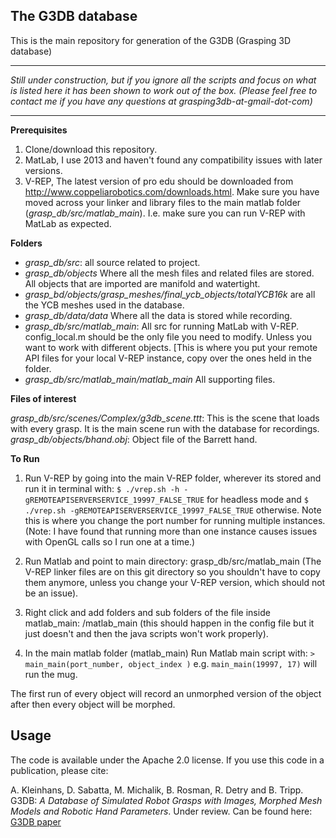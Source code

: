 ## The G3DB database

This is the main repository for generation of the G3DB (Grasping 3D database)

***
*Still under construction, but if you ignore all the scripts and focus on what is listed here it has been shown to work out of the box. (Please feel free to contact me if you have any questions at grasping3db-at-gmail-dot-com)*
***

__Prerequisites__

1. Clone/download this repository.
2. MatLab, I use 2013 and haven't found any compatibility issues with later versions.
3. V-REP, The latest version of pro edu should be downloaded from http://www.coppeliarobotics.com/downloads.html. Make sure you have moved across your linker and library files to the main matlab folder (*grasp_db/src/matlab_main*). I.e. make sure you can run V-REP with MatLab as expected.

__Folders__

- *grasp_db/src*: all source related to project.
- *grasp_db/objects* Where all the mesh files and related files are stored. All objects that are imported are manifold and watertight.
- *grasp_bd/objects/grasp_meshes/final_ycb_objects/totalYCB16k* are all the YCB meshes used in the database.
- *grasp_db/data/data* Where all the data is stored while recording.
- *grasp_db/src/matlab_main*: All src for running MatLab with V-REP. config_local.m should be the only file you need to modify. Unless you want to work with different objects. [This is where you put your remote API files for your local V-REP instance, copy over the ones held in the folder.
- *grasp_db/src/matlab_main/matlab_main* All supporting files.

__Files of interest__

*grasp_db/src/scenes/Complex/g3db_scene.ttt*: This is the scene that loads with every grasp. It is the main scene run with the database for recordings.
*grasp_db/objects/bhand.obj*: Object file of the Barrett hand.

__To Run__

1) Run V-REP by going into the main V-REP folder, wherever its stored and run it in terminal with: `$ ./vrep.sh -h -gREMOTEAPISERVERSERVICE_19997_FALSE_TRUE` for headless mode and `$ ./vrep.sh -gREMOTEAPISERVERSERVICE_19997_FALSE_TRUE` otherwise. Note this is where you change the port number for running multiple instances. (Note: I have found that running more than one instance causes issues with OpenGL calls so I run one at a time.) 

2) Run Matlab and point to main directory: 
grasp\_db/src/matlab\_main (The V-REP linker files are on this git directory so you shouldn't have to copy them anymore, unless you change your V-REP version, which should not be an issue).

3) Right click and add folders and sub folders of the file inside matlab_main:  /matlab_main (this should happen in the config file but it just doesn't and then the java scripts won't work properly).

4) In the main matlab folder (matlab\_main) Run Matlab main script with: `> main_main(port_number, object_index )` e.g. `main_main(19997, 17)` will run the mug. 

The first run of every object will record an unmorphed version of the object after then every object will be morphed. 

## Usage
The code is available under the Apache 2.0 license. If you use this code in a publication, please cite:


A. Kleinhans, D. Sabatta, M. Michalik, B. Rosman, R. Detry and B. Tripp. G3DB: _A Database of Simulated Robot Grasps with Images, Morphed Mesh Models and Robotic Hand Parameters_. Under review. Can be found here: [G3DB paper](http://drive.google.com/open?id=0B_4k6ZgOsZ1KVlF2M29Jd04zNGs)

 

